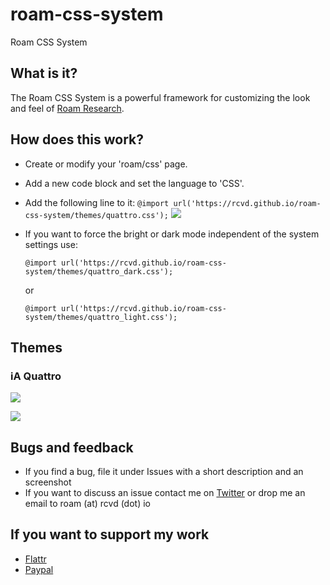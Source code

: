 # roam-css-system
Roam CSS System

## What is it?
The Roam CSS System is a powerful framework for customizing the look and feel of [Roam Research](https://roamresearch.com).

## How does this work?
- Create or modify your 'roam/css' page.
- Add a new code block and set the language to 'CSS'.
- Add the following line to it:
```@import url('https://rcvd.github.io/roam-css-system/themes/quattro.css');```
![](screenshots/light.png)
- If you want to force the bright or dark mode independent of the system settings use:

  ```@import url('https://rcvd.github.io/roam-css-system/themes/quattro_dark.css');``` 
  
  or 
  
  ```@import url('https://rcvd.github.io/roam-css-system/themes/quattro_light.css');```

## Themes
### iA Quattro
![](screenshots/quattro-light.png)

![](screenshots/quattro-dark.png)

## Bugs and feedback
- If you find a bug, file it under Issues with a short description and an screenshot
- If you want to discuss an issue contact me on [Twitter](https://twitter.com/rcvd_io) or drop me an email to roam (at) rcvd (dot) io

## If you want to support my work
- [Flattr](https://flattr.com/@rcvd)
- [Paypal](https://paypal.me/rcvd?locale.x=de_DE)
